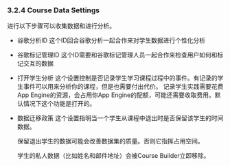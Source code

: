 ### 3.2.4 Course Data Settings

进行以下步骤可以收集数据和进行分析。
* 谷歌分析ID
	这个ID回合谷歌分析一起合作来对学生数据进行个性化分析
* 谷歌标记管理ID
	这个ID需要和谷歌标记管理人员一起合作来检查用户如何和标记交互的数据
* 打开学生分析
	这个设置控制是否记录学生学习课程过程中的事件。有记录的学生事件可以用来分析你的课程，但是也需要付出代价。
	记录学生实践需要花费App Engine的资源，会占用你App Engine的配额，可能还需要收取费用。默认情况下这个功能是打开的。
* 数据迁移政策
	这个设置指明当一个学生从课程中退出时是否保留该学生的时间数据。
	
	保留退出学生的数据可能会改善数据集的质量。否则它指挥占用空间。
	
	学生的私人数据（比如姓名和邮件地址）会被Course Builder立即移除。
